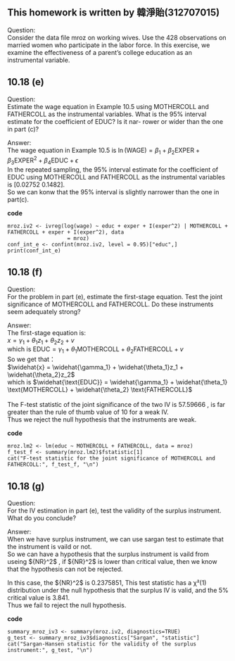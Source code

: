 ## This homework is written by 韓淨貽(312707015)

Question:\
Consider the data file mroz on working wives. Use the 428 observations on married women who participate in the labor force. In this exercise, we examine the effectiveness of a parent’s college education as an instrumental variable.

## 10.18 (e)

Question:\
Estimate the wage equation in Example 10.5 using MOTHERCOLL and FATHERCOLL as the instrumental variables. What is the 95% interval estimate for the coefficient of EDUC? Is it nar- rower or wider than the one in part (c)?

Answer:\
The wage equation in Example 10.5 is $\ln(\text{WAGE}) = \beta_1 + \beta_2 \text{EXPER} + \beta_3 \text{EXPER}^2 + \beta_4 \text{EDUC} + \epsilon$\
In the repeated sampling, the 95% interval estimate for the coefficient of EDUC using MOTHERCOLL and FATHERCOLL as the instrumental variables is [0.02752 0.1482].\
So we can konw that the 95% interval is slightly narrower than the one in part(c).

**code**

```
mroz.iv2 <- ivreg(log(wage) ~ educ + exper + I(exper^2) | MOTHERCOLL + FATHERCOLL + exper + I(exper^2), data
                   = mroz)
conf_int_e <- confint(mroz.iv2, level = 0.95)["educ",]
print(conf_int_e)

```

## 10.18 (f)

Question:\
For the problem in part (e), estimate the first-stage equation. Test the joint significance of MOTHERCOLL and FATHERCOLL. Do these instruments seem adequately strong?

Answer:\
The first-stage equation is:\
$x = \gamma_1 + \theta_1 z_1 + \theta_2 z_2 + v$\
which is $\text{EDUC} = \gamma_1 + \theta_1 \text{MOTHERCOLL} + \theta_2\text{FATHERCOLL} + v$\
So we get that：\
$\widehat{x} = \widehat{\gamma_1} + \widehat{\theta_1}z_1 + \widehat{\theta_2}z_2$\
which is $\widehat{\text{EDUC}} = \widehat{\gamma_1} + \widehat{\theta_1} \text{MOTHERCOLL} + \widehat{\theta_2} \text{FATHERCOLL}$\
\
The F-test statistic of the joint significance of the two IV is 57.59666 , is far greater than the rule of thumb value of 10 for a weak IV.\
Thus we reject the null hypothesis that the instruments are weak.

**code**

```
mroz.lm2 <- lm(educ ~ MOTHERCOLL + FATHERCOLL, data = mroz)
f_test_f <- summary(mroz.lm2)$fstatistic[1]
cat("F-test statistic for the joint significance of MOTHERCOLL and FATHERCOLL:", f_test_f, "\n")

```

## 10.18 (g)

Question:\
For the IV estimation in part (e), test the validity of the surplus instrument. What do you conclude?

Answer:\
When we have surplus instrument, we can use sargan test to estimate that the instrument is vaild or not.\
So we can have a hypothesis that the surplus instrument is vaild from useing $\{NR}^2$ , if $\{NR}^2$ is lower than critical value,
then we know that the hypothesis can not be rejected.

In this case, the $\{NR}^2$ is 0.2375851, This test statistic has a χ²(1) distribution under the null hypothesis that the surplus IV is valid,
and the 5% critical value is 3.841. \
Thus we fail to reject the null hypothesis.


**code**

```
summary_mroz_iv3 <- summary(mroz.iv2, diagnostics=TRUE)
g_test <- summary_mroz_iv3$diagnostics["Sargan", "statistic"]
cat("Sargan-Hansen statistic for the validity of the surplus instrument:", g_test, "\n")

```
